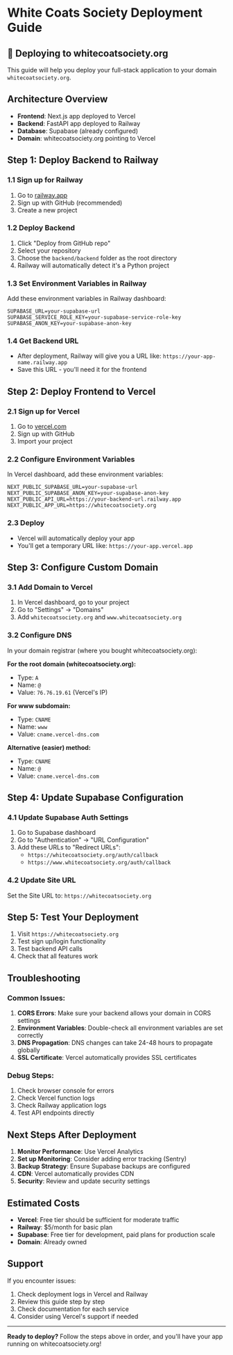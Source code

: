# White Coats Society Deployment Guide

## 🚀 Deploying to whitecoatsociety.org

This guide will help you deploy your full-stack application to your domain `whitecoatsociety.org`.

## Architecture Overview

- **Frontend**: Next.js app deployed to Vercel
- **Backend**: FastAPI app deployed to Railway
- **Database**: Supabase (already configured)
- **Domain**: whitecoatsociety.org pointing to Vercel

## Step 1: Deploy Backend to Railway

### 1.1 Sign up for Railway
1. Go to [railway.app](https://railway.app)
2. Sign up with GitHub (recommended)
3. Create a new project

### 1.2 Deploy Backend
1. Click "Deploy from GitHub repo"
2. Select your repository
3. Choose the `backend/backend` folder as the root directory
4. Railway will automatically detect it's a Python project

### 1.3 Set Environment Variables in Railway
Add these environment variables in Railway dashboard:
```
SUPABASE_URL=your-supabase-url
SUPABASE_SERVICE_ROLE_KEY=your-supabase-service-role-key
SUPABASE_ANON_KEY=your-supabase-anon-key
```

### 1.4 Get Backend URL
- After deployment, Railway will give you a URL like: `https://your-app-name.railway.app`
- Save this URL - you'll need it for the frontend

## Step 2: Deploy Frontend to Vercel

### 2.1 Sign up for Vercel
1. Go to [vercel.com](https://vercel.com)
2. Sign up with GitHub
3. Import your project

### 2.2 Configure Environment Variables
In Vercel dashboard, add these environment variables:
```
NEXT_PUBLIC_SUPABASE_URL=your-supabase-url
NEXT_PUBLIC_SUPABASE_ANON_KEY=your-supabase-anon-key
NEXT_PUBLIC_API_URL=https://your-backend-url.railway.app
NEXT_PUBLIC_APP_URL=https://whitecoatsociety.org
```

### 2.3 Deploy
- Vercel will automatically deploy your app
- You'll get a temporary URL like: `https://your-app.vercel.app`

## Step 3: Configure Custom Domain

### 3.1 Add Domain to Vercel
1. In Vercel dashboard, go to your project
2. Go to "Settings" → "Domains"
3. Add `whitecoatsociety.org` and `www.whitecoatsociety.org`

### 3.2 Configure DNS
In your domain registrar (where you bought whitecoatsociety.org):

**For the root domain (whitecoatsociety.org):**
- Type: `A`
- Name: `@`
- Value: `76.76.19.61` (Vercel's IP)

**For www subdomain:**
- Type: `CNAME`
- Name: `www`
- Value: `cname.vercel-dns.com`

**Alternative (easier) method:**
- Type: `CNAME`
- Name: `@`
- Value: `cname.vercel-dns.com`

## Step 4: Update Supabase Configuration

### 4.1 Update Supabase Auth Settings
1. Go to Supabase dashboard
2. Go to "Authentication" → "URL Configuration"
3. Add these URLs to "Redirect URLs":
   - `https://whitecoatsociety.org/auth/callback`
   - `https://www.whitecoatsociety.org/auth/callback`

### 4.2 Update Site URL
Set the Site URL to: `https://whitecoatsociety.org`

## Step 5: Test Your Deployment

1. Visit `https://whitecoatsociety.org`
2. Test sign up/login functionality
3. Test backend API calls
4. Check that all features work

## Troubleshooting

### Common Issues:

1. **CORS Errors**: Make sure your backend allows your domain in CORS settings
2. **Environment Variables**: Double-check all environment variables are set correctly
3. **DNS Propagation**: DNS changes can take 24-48 hours to propagate globally
4. **SSL Certificate**: Vercel automatically provides SSL certificates

### Debug Steps:

1. Check browser console for errors
2. Check Vercel function logs
3. Check Railway application logs
4. Test API endpoints directly

## Next Steps After Deployment

1. **Monitor Performance**: Use Vercel Analytics
2. **Set up Monitoring**: Consider adding error tracking (Sentry)
3. **Backup Strategy**: Ensure Supabase backups are configured
4. **CDN**: Vercel automatically provides CDN
5. **Security**: Review and update security settings

## Estimated Costs

- **Vercel**: Free tier should be sufficient for moderate traffic
- **Railway**: $5/month for basic plan
- **Supabase**: Free tier for development, paid plans for production scale
- **Domain**: Already owned

## Support

If you encounter issues:
1. Check deployment logs in Vercel and Railway
2. Review this guide step by step
3. Check documentation for each service
4. Consider using Vercel's support if needed

---

**Ready to deploy?** Follow the steps above in order, and you'll have your app running on whitecoatsociety.org! 